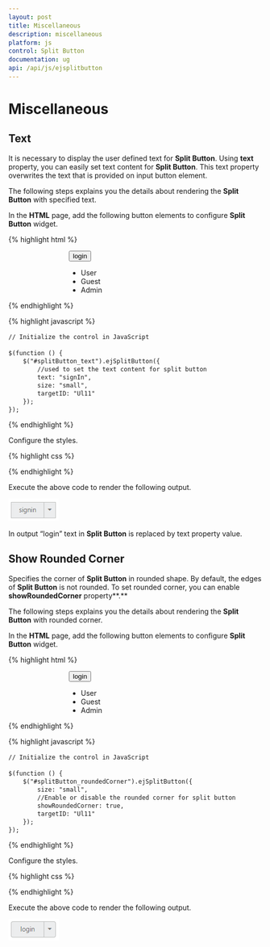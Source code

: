```yaml
---
layout: post
title: Miscellaneous
description: miscellaneous
platform: js
control: Split Button
documentation: ug
api: /api/js/ejsplitbutton
---
```


# Miscellaneous

## Text

It is necessary to display the user defined text for **Split Button**. Using **text** property, you can easily set text content for **Split Button**. This text property overwrites the text that is provided on input button element.

The following steps explains you the details about rendering the **Split Button** with specified text.

In the **HTML** page, add the following button elements to configure **Split Button** widget.


{% highlight html %}



<div class="spltspan">
    <button id="splitButton_text">login</button>
    <ul id="Ul11">
        <li><span>User</span></li>
        <li><span>Guest</span></li>
        <li><span>Admin</span></li>
    </ul>
</div>

{% endhighlight %}

{% highlight javascript %}


    // Initialize the control in JavaScript
    
    $(function () {
        $("#splitButton_text").ejSplitButton({
            //used to set the text content for split button
            text: "signIn",
            size: "small",                                
            targetID: "Ul11"            
        });
    });
    

{% endhighlight %}


Configure the styles.

{% highlight css %}

<style>
    .spltspan {
        margin-left: 120px;
    }
</style>


{% endhighlight %}


Execute the above code to render the following output.

![](/js/SplitButton/Miscellaneous_images/Miscellaneous_img1.png) 

In output “login” text in **Split Button** is replaced by text property value.

## Show Rounded Corner

Specifies the corner of **Split Button** in rounded shape. By default, the edges of **Split Button** is not rounded. To set rounded corner, you can enable **showRoundedCorner** property**.**

The following steps explains you the details about rendering the **Split Button** with rounded corner.

In the **HTML** page, add the following button elements to configure **Split Button** widget.

{% highlight html %}


<div class="spltspan">
    <button id="splitButton_roundedCorner">login</button>
    <ul id="Ul11">
        <li><span>User</span></li>
        <li><span>Guest</span></li>
        <li><span>Admin</span></li>
    </ul>
</div>


{% endhighlight %}

{% highlight javascript %}


    // Initialize the control in JavaScript
    
    $(function () {
        $("#splitButton_roundedCorner").ejSplitButton({               
            size: "small",    
            //Enable or disable the rounded corner for split button            
            showRoundedCorner: true,
            targetID: "Ul11"            
        });
    });
    

{% endhighlight %}


Configure the styles.

{% highlight css %}


<style>
    .spltspan {
        margin-left: 120px;
    }
</style>


{% endhighlight %}



Execute the above code to render the following output.

![](/js/SplitButton/Miscellaneous_images/Miscellaneous_img2.png) 

